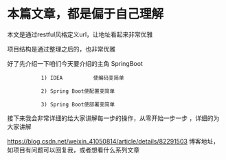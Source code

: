 # 本篇文章，都是偏于自己理解
 本文是通过restful风格定义url，让地址看起来非常优雅

 项目结构是通过整理之后的，也非常优雅 

 好了先介绍一下咱们今天要介绍的主角 SpringBoot  

               1) IDEA          使编码变简单   

               2) Spring Boot使配置变简单

               3) Spring Boot使部署变简单

   接下来我会非常详细的给大家讲解每一步的操作，从零开始一步一步 ，详细的为大家讲解

https://blog.csdn.net/weixin_41050814/article/details/82291503 
博客地址，如项目有问题可以回复我，或者想看什么系列文章
